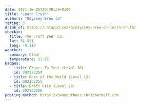 ```yaml
---
date: 2021-10-25T20:40:59+0100
title: "Learn Truth"
authors: "Odyssey Brew Co"
rating: 3
drink_of: https://untappd.com/b/odyssey-brew-co-learn-truth/
checkin:
  title: The Craft Beer Co.
  lat: 51.521
  long: -0.110
weather:
  summary: Clear
  temperature: 11.85
badges:
  - title: Cheers To You! (Level 10)
    id: 902132254
  - title: Beer of the World (Level 13)
    id: 902132255
  - title: Draft City (Level 23)
    id: 902132256
posting_method: https://ownyourbeer.chrisburnell.com
---
```

